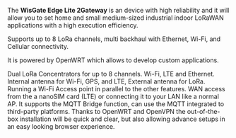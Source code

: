 <FeatureDescription>

The **WisGate Edge Lite 2Gateway** is an device with high reliability and it will allow you to set home and small medium-sized industrial indoor LoRaWAN applications with a high execution efficiency.

Supports up to 8 LoRa channels, multi backhaul with Ethernet, Wi-Fi, and Cellular connectivity.

It is powered by OpenWRT which allows to develop custom applications.

</FeatureDescription>


<FeatureList>

<Feature title="Connectivity" image="mcu">
  Dual LoRa Concentrators for up to 8 channels. Wi-Fi, LTE and Ethernet.
  Internal antenna for Wi-Fi, GPS, and LTE, External antenna for LoRa.
</Feature>

<Feature title="Wi-Fi Access Point" image="environment">
  Running a Wi-Fi Access point in parallel to the other features.
  WAN access from the a nanoSIM card (LTE) or connecting it to your LAN like a normal AP.
</Feature>

<Feature title="MQTT integration" image="environment">
  It supports the MQTT Bridge function, can use the MQTT integrated to third-party platforms.
</Feature>

<Feature title="Easy and fast configuration" image="configurability">
  Thanks to OpenWRT and OpenVPN the out-of-the-box installation will be quick and clear, but also allowing advance setups in an easy looking browser experience.
</Feature>

</FeatureList>
